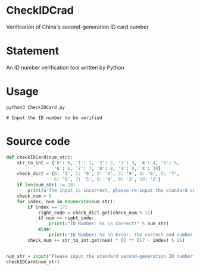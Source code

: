 # CheckIDCrad
Verification of China's second-generation ID card number

# Statement
An ID number verification tool written by Python

# Usage
~~~
python3 CheckIDCard.py

# Input the ID number to be verified
~~~

# Source code
```python
def checkIDCard(num_str):
    str_to_int = {'0': 0, '1': 1, '2': 2, '3': 3, '4': 4, '5': 5,
                  '6': 6, '7': 7, '8': 8, '9': 9, 'X': 10}
    check_dict = {0: '1', 1: '0', 2: 'X', 3: '9', 4: '8', 5: '7',
                  6: '6', 7: '5', 8: '4', 9: '3', 10: '2'}
    if len(num_str) != 18:
        print(u'The input is incorrect, please re-input the standard second-generation ID number')
    check_num = 0
    for index, num in enumerate(num_str):
        if index == 17:
            right_code = check_dict.get(check_num % 11)
            if num == right_code:
                print(u"ID Number: %s \n Correct!" % num_str)
            else:
                print(u"ID Number: %s \n Error, the correct end number is：%s" % (num_str, right_code))
        check_num += str_to_int.get(num) * (2 ** (17 - index) % 11)


num_str = input("Please input the standard second-generation ID number\n")
checkIDCard(num_str)
```

